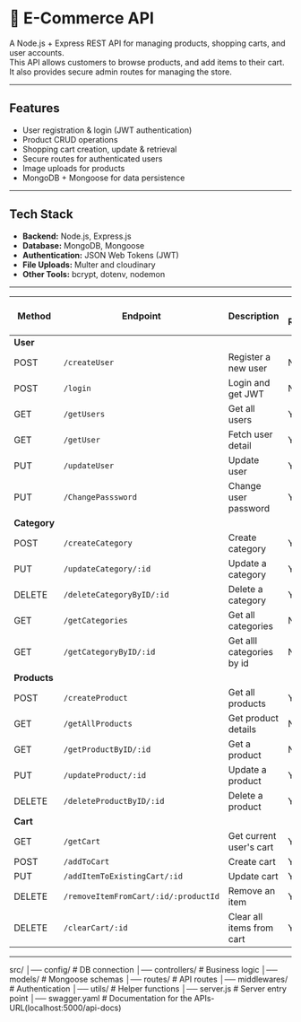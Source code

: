 # 🛒 E-Commerce API

A Node.js + Express REST API for managing products, shopping carts, and user accounts.  
This API allows customers to browse products, and add items to their cart.  
It also provides secure admin routes for managing the store.

---

## Features

- User registration & login (JWT authentication)
- Product CRUD operations
- Shopping cart creation, update & retrieval
- Secure routes for authenticated users
- Image uploads for products
- MongoDB + Mongoose for data persistence

---

## Tech Stack

- **Backend:** Node.js, Express.js
- **Database:** MongoDB, Mongoose
- **Authentication:** JSON Web Tokens (JWT)
- **File Uploads:** Multer and cloudinary
- **Other Tools:** bcrypt, dotenv, nodemon

---

| Method       | Endpoint                             | Description               | Auth Required | Admin Auth Required |
| ------------ | ------------------------------------ | ------------------------- | ------------- | ------------------- |
| **User**     |                                      |                           |               |
| POST         | `/createUser`                        | Register a new user       | No            | No                  |
| POST         | `/login`                             | Login and get JWT         | No            | No                  |
| GET          | `/getUsers`                          | Get all users             | Yes           | Yes                 |
| GET          | `/getUser`                           | Fetch user detail         | Yes           | No                  |
| PUT          | `/updateUser`                        | Update user               | Yes           | No                  |
| PUT          | `/ChangePasssword`                   | Change user password      | Yes           | No                  |
| **Category** |                                      |                           |               |
| POST         | `/createCategory`                    | Create category           | Yes           | Yes                 |
| PUT          | `/updateCategory/:id`                | Update a category         | Yes           | Yes                 |
| DELETE       | `/deleteCategoryByID/:id`            | Delete a category         | Yes           | Yes                 |
| GET          | `/getCategories`                     | Get all categories        | No            | No                  |
| GET          | `/getCategoryByID/:id`               | Get alll categories by id | No            | No                  |
| **Products** |                                      |                           |               |
| POST         | `/createProduct`                     | Get all products          | Yes           | Yes                 |
| GET          | `/getAllProducts`                    | Get product details       | No            | No                  |
| GET          | `/getProductByID/:id`                | Get a product             | No            | No                  |
| PUT          | `/updateProduct/:id`                 | Update a product          | Yes           | Yes                 |
| DELETE       | `/deleteProductByID/:id`             | Delete a product          | Yes           | Yes                 |
| **Cart**     |                                      |                           |               |
| GET          | `/getCart`                           | Get current user's cart   | Yes           | No                  |
| POST         | `/addToCart`                         | Create cart               | Yes           | No                  |
| PUT          | `/addItemToExistingCart/:id`         | Update cart               | Yes           | No                  |
| DELETE       | `/removeItemFromCart/:id/:productId` | Remove an item            | Yes           | No                  |
| DELETE       | `/clearCart/:id`                     | Clear all items from cart | Yes           | No                  |

---

src/
│── config/ # DB connection
│── controllers/ # Business logic
│── models/ # Mongoose schemas
│── routes/ # API routes
│── middlewares/ # Authentication
│── utils/ # Helper functions
│── server.js # Server entry point
│── swagger.yaml # Documentation for the APIs- URL(localhost:5000/api-docs)
